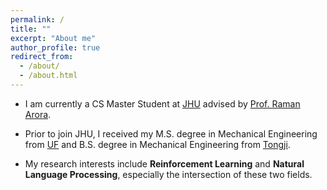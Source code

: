 ```yaml
---
permalink: /
title: ""
excerpt: "About me"
author_profile: true
redirect_from: 
  - /about/
  - /about.html
---
```

- I am currently a CS Master Student at [JHU](https://www.cs.jhu.edu/) advised by [Prof. Raman Arora](https://www.cs.jhu.edu/~raman/).

- Prior to join JHU, I received my M.S. degree in Mechanical Engineering from [UF](https://www.ufl.edu/) and B.S. degree in Mechanical Engineering from [Tongji](https://en.tongji.edu.cn/).

- My research interests include **Reinforcement Learning** and **Natural Language Processing**, especially the intersection of these two fields.
